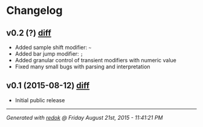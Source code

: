 # Changelog

## v0.2 (?) [diff](https://github.com/adamrenklint/qwak/compare/v0.1.0...v0.2.0)

- Added sample shift modifier: ```~```
- Added bar jump modifier: ```;```
- Added granular control of transient modifiers with numeric value
- Fixed many small bugs with parsing and interpretation

## v0.1 (2015-08-12) [diff](https://github.com/adamrenklint/qwak/compare/248783be0f026881d43f6af25128f1512047b8a3...v0.1.0)

- Initial public release

---
*Generated with [redok](https://github.com/adamrenklint/redok) @ Friday August 21st, 2015 - 11:41:21 PM*